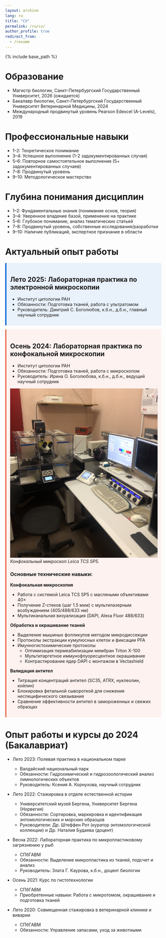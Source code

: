 ```yaml
---
layout: archive
lang: ru
title: "CV"
permalink: /ru/cv/
author_profile: true
redirect_from:
  - /resume
---
```


{% include base_path %}

# Образование

* Магистр биологии, Санкт-Петербургский Государственный Университет, 2026 (ожидается)
* Бакалавр биологии, Санкт-Петербургский Государственный Университет Ветеринарной Медицины, 2024
* Международный продвинутый уровень Pearson Edexcel (A-Levels), 2019

# Профессиональные навыки


<div id="radar-chart-1"></div>

* 1–2: Теоретическое понимание
* 3–4: Успешное выполнение (1-2 задокументированных случая)
* 5–6: Повторное самостоятельное выполнение (5+ задокументированных случаев)
* 7–8: Продвинутый уровень
* 9–10: Методологическое мастерство

# Глубина понимания дисциплин

<div id="radar-chart-2"></div>

<style>
.radar-chart {
  margin: 20px auto;
  font-family: var(--global-font-family, Arial, sans-serif);
  color: var(--global-text-color-light, #333);
}
.radar-chart svg {
  display: block;
  overflow: visible !important;
}
.legend {
  cursor: pointer;
  font-size: 12px;
  font-family: inherit;
  fill: currentColor;
}
.legend:hover {
  font-weight: bold;
}
.tooltip {
  position: absolute;
  background: rgba(0,0,0,0.8);
  color: white;
  padding: 5px 10px;
  border-radius: 3px;
  pointer-events: none;
  opacity: 0;
  font-size: 14px;
  font-family: inherit;
}
.radar-area {
  stroke-width: 2px;
  fill-opacity: 0.3;
}
.grid-circle {
  fill: none;
  stroke: #ccc;
  stroke-width: 0.5px;
}
</style>

<script src="{{ base_path }}/js/d3.v7.js"></script>
<script src="{{ base_path }}/js/spidercven.js"></script>

* 1–2: Фундаментальные знания (понимание основ, теория)
* 3–4: Уверенное владение базой, применение на практике
* 5–6: Глубокое понимание, анализ тематических статьей
* 7–8: Продвинутый уровень, собственные исследования/разработки
* 9–10: Наличие публикаций, экспертное признание в области

# Актуальный опыт работы

<div markdown="1" style="
  background: rgba(3, 102, 214, 0.08);
  border-left: 4px solid #0366d6;
  padding: 12px;
  margin: 12px 0;
  border-radius: 3px;
  color: inherit;
">

## Лето 2025: Лабораторная практика по электронной микроскопии
* Институт цитологии РАН
* Обязанности: Подготовка тканей, работа с ультратомом
* Руководитель: Дмитрий С. Боголюбов, к.б.н., д.б.н., главный научный сотрудник
</div>

<div markdown="1" style="
  background: rgba(253, 110, 78, 0.08);
  border-left: 4px solid #ea6f54;
  padding: 12px;
  margin: 12px 0;
  border-radius: 3px;
  color: inherit;
">

## Осень 2024: Лабораторная практика по конфокальной микроскопии
  * Институт цитологии РАН
  * Обязанности: Подготовка тканей, работа с микроскопом
  * Руководитель: Ирина О. Боголюбова, к.б.н., д.б.н., ведущий научный сотрудник

![confocal](/images/IMG_0873.png)  
*Конфокальный микроскоп Leica TCS SP5.*

### Основные технические навыки:

**Конфокальная микроскопия**
- Работа с системой Leica TCS SP5 с масляными объективами 40×
- Получение Z-стеков (шаг 1.5 мкм) с мультилазерным возбуждением (405/488/633 нм)
- Мультиканальная визуализация (DAPI, Alexa Fluor 488/633)

**Обработка и окрашивание тканей**
- Выделение мышиных фолликулов методом микродиссекции
- Протоколы экстракции кумулюсных клеток и фиксации PFA
- Имунногистохимические протоколы
  - Оптимизация пермеабилизации мембран Triton X-100
  - Мультитаргетное иммунофлуоресцентное окрашивание
  - Контрастирование ядер DAPI с монтажом в Vectashield

**Валидация антител**
- Титрация концентраций антител (SC35, ATRX, нуклеолин, койлин)
- Блокировка фетальной сывороткой для снижения неспецифического связывания
- Сравнение эффективности антител в замороженных и свежих образцах
</div>

# Опыт работы и курсы до 2024 (Бакалавриат)

* Лето 2023: Полевая практика в национальном парке
  * Валдайский национальный парк
  * Обязанности: Гидрохимический и гидрозоологический анализ лимнологических объектов
  * Руководитель: Ксения А. Корнухова, научный сотрудник

* Лето 2022: Стажировка в отделе естественной истории
  * Университетский музей Бергена, Университет Бергена (Норвегия)
  * Обязанности: Сортировка, маркировка и идентификация энтомологических и морских образцов
  * Руководители: Др. Штеффен Рот (куратор энтомологической коллекции) и Др. Наталия Будаева (доцент)

* Весна 2022: Лабораторная практика по микропластиковому загрязнению у рыб
  * СПбГАВМ
  * Обязанности: Выделение микропластика из тканей, подсчет и анализ
  * Руководитель: Злата Г. Каурова, к.б.н., доцент биологии

* Осень 2021: Курс по гистотехнологии
  * СПбГАВМ
  * Приобретенные навыки: Работа с микротомом, окрашивание и подготовка тканей

* Лето 2020: Совмещенная стажировка в ветеринарной клинике и виварии
  * СПбГАВМ
  * Обязанности: Управление запасами, уход за животными